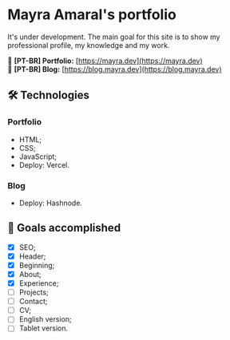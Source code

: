 # Mayra Amaral's portfolio

It's under development. The main goal for this site is to show my professional profile, my knowledge and my work.

🔗 **[PT-BR] Portfolio:** [https://mayra.dev](https://mayra.dev)  
🔗 **[PT-BR] Blog:** [https://blog.mayra.dev](https://blog.mayra.dev)

## 🛠️ Technologies

### Portfolio

- HTML;
- CSS;
- JavaScript;
- Deploy: Vercel.

### Blog

- Deploy: Hashnode.

## 🎯 Goals accomplished

- [x] SEO;
- [x] Header;
- [x] Beginning;
- [x] About;
- [x] Experience;
- [ ] Projects;
- [ ] Contact;
- [ ] CV;
- [ ] English version;
- [ ] Tablet version.
